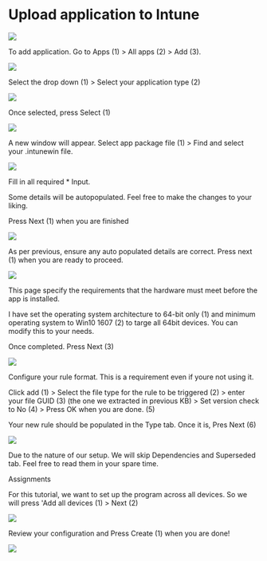 # Upload application to Intune

![](<../../../.gitbook/assets/0 (5).png>)

To add application. Go to Apps (1) > All apps (2) > Add (3).

![](<../../../.gitbook/assets/1 (5).png>)

Select the drop down (1) > Select your application type (2)

![](<../../../.gitbook/assets/2 (5).png>)

Once selected, press Select (1)

![](<../../../.gitbook/assets/3 (5).png>)

A new window will appear. Select app package file (1) > Find and select your .intunewin file.

![](<../../../.gitbook/assets/4 (3).png>)

Fill in all required \* Input.

Some details will be autopopulated. Feel free to make the changes to your liking.

Press Next (1) when you are finished

![](<../../../.gitbook/assets/5 (3).png>)

As per previous, ensure any auto populated details are correct. Press next (1) when you are ready to proceed.

![](<../../../.gitbook/assets/6 (3).png>)

This page specify the requirements that the hardware must meet before the app is installed.

I have set the operating system architecture to 64-bit only (1) and minimum operating system to Win10 1607 (2) to targe all 64bit devices. You can modify this to your needs.

Once completed. Press Next (3)

![](<../../../.gitbook/assets/7 (2).png>)

Configure your rule format. This is a requirement even if youre not using it.

Click add (1) > Select the file type for the rule to be triggered (2) > enter your file GUID (3) (the one we extracted in previous KB) > Set version check to No (4) > Press OK when you are done. (5)

Your new rule should be populated in the Type tab. Once it is, Pres Next (6)

![](<../../../.gitbook/assets/8 (2).png>)

Due to the nature of our setup. We will skip Dependencies and Superseded tab. Feel free to read them in your spare time.

Assignments

For this tutorial, we want to set up the program across all devices. So we will press 'Add all devices (1) > Next (2)

![](<../../../.gitbook/assets/9 (1).png>)

Review your configuration and Press Create (1) when you are done!

![](../../../.gitbook/assets/10.png)
